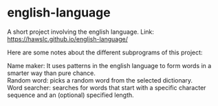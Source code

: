 # english-language
A short project involving the english language. Link:
https://hawslc.github.io/english-language/
<br>
<p></p>
Here are some notes about the different subprograms of this project:

Name maker: It uses patterns in the english language to form words in a smarter way than pure chance.
<br>
Random word: picks a random word from the selected dictionary.
<br>
Word searcher: searches for words that start with a specific character sequence and an (optional) specified length.
